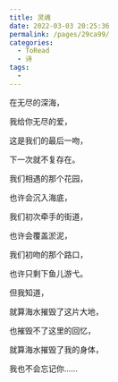 ```yaml
---
title: 灵魂
date: 2022-03-03 20:25:36
permalink: /pages/29ca99/
categories:
  - ToRead
  - 诗
tags:
  - 
---
```

在无尽的深海，

我给你无尽的爱，

这是我们的最后一吻，

下一次就不复存在。

我们相遇的那个花园，

也许会沉入海底，

我们初次牵手的街道，

也许会覆盖淤泥，

我们初吻的那个路口，

也许只剩下鱼儿游弋。

但我知道，

就算海水摧毁了这片大地，

也摧毁不了这里的回忆，

就算海水摧毁了我的身体，

我也不会忘记你……